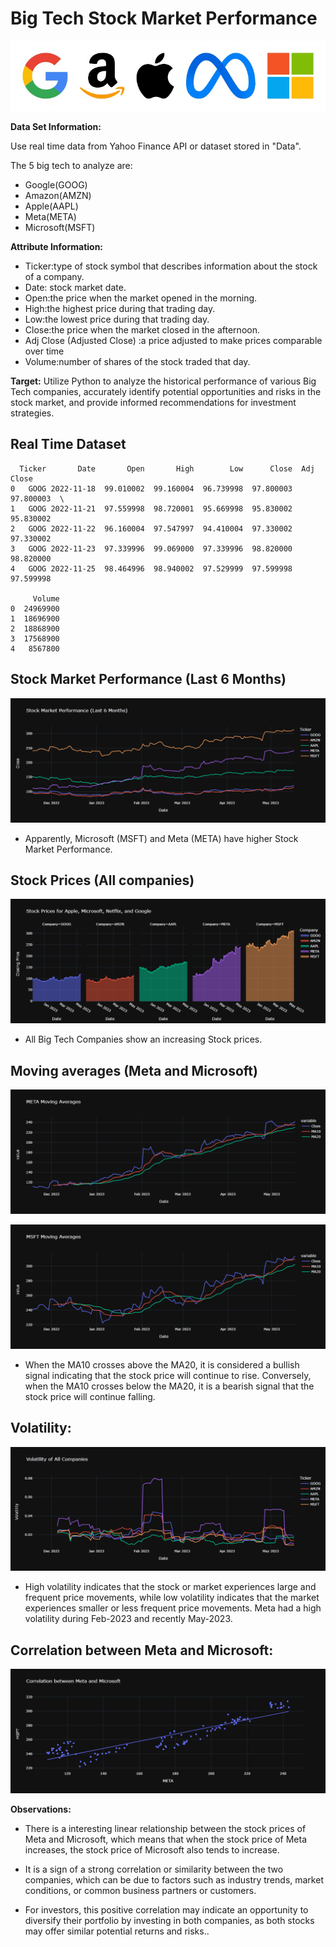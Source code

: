 # **Big Tech Stock Market Performance**

![alt text](https://github.com/Cristhian-Ninanya/Big_Tech_Stock_Market/blob/main/images/Big_tech.jpg?raw=true)

**Data Set Information:**

Use real time data from Yahoo Finance API or dataset stored in "Data".

The 5 big tech to analyze are:
* Google(GOOG)
* Amazon(AMZN)
* Apple(AAPL)
* Meta(META)
* Microsoft(MSFT)

**Attribute Information:**

* Ticker:type of stock symbol that describes information about the stock of a company.
* Date: stock market date.
* Open:the price when the market opened in the morning.
* High:the highest price during that trading day.
* Low:the lowest price during that trading day.
* Close:the price when the market closed in the afternoon.
* Adj Close (Adjusted Close) :a price adjusted to make prices comparable over time
* Volume:number of shares of the stock traded that day.

**Target:**
Utilize Python to analyze the historical performance of various Big Tech companies, accurately identify potential opportunities and risks in the stock market, and provide informed recommendations for investment strategies.

## Real Time Dataset

```
  Ticker       Date       Open       High        Low      Close  Adj Close   
0   GOOG 2022-11-18  99.010002  99.160004  96.739998  97.800003  97.800003  \
1   GOOG 2022-11-21  97.559998  98.720001  95.669998  95.830002  95.830002   
2   GOOG 2022-11-22  96.160004  97.547997  94.410004  97.330002  97.330002   
3   GOOG 2022-11-23  97.339996  99.069000  97.339996  98.820000  98.820000   
4   GOOG 2022-11-25  98.464996  98.940002  97.529999  97.599998  97.599998   

     Volume  
0  24969900  
1  18696900  
2  18868900  
3  17568900  
4   8567800  
```

## Stock Market Performance (Last 6 Months)

![alt text](https://github.com/Cristhian-Ninanya/Big_Tech_Stock_Market/blob/main/images/st_mk_perf.png?raw=true)

* Apparently, Microsoft (MSFT) and Meta (META) have higher Stock Market Performance.


## Stock Prices (All companies)

![alt text](https://github.com/Cristhian-Ninanya/Big_Tech_Stock_Market/blob/main/images/st_pr_comp.png?raw=true)

* All Big Tech Companies show an increasing Stock prices.

## Moving averages (Meta and Microsoft)

![alt text](https://github.com/Cristhian-Ninanya/Big_Tech_Stock_Market/blob/main/images/META_mov_averg.png?raw=true)

![alt text](https://github.com/Cristhian-Ninanya/Big_Tech_Stock_Market/blob/main/images/MSFT_mov_averg.png?raw=true)

* When the MA10 crosses above the MA20, it is considered a bullish signal indicating that the stock price will continue to rise. Conversely, when the MA10 crosses below the MA20, it is a bearish signal that the stock price will continue falling.

## Volatility:

![alt text](https://github.com/Cristhian-Ninanya/Big_Tech_Stock_Market/blob/main/images/volatility.png?raw=true)

* High volatility indicates that the stock or market experiences large and frequent price movements, while low volatility indicates that the market experiences smaller or less frequent price movements. Meta had a high volatility during Feb-2023 and recently May-2023.

## Correlation between Meta and Microsoft:

![alt text](https://github.com/Cristhian-Ninanya/Big_Tech_Stock_Market/blob/main/images/corr_META_MSFT.png?raw=true)

**Observations:**

* There is a interesting linear relationship between the stock prices of Meta and Microsoft, which means that when the stock price of Meta increases, the stock price of Microsoft also tends to increase. 

* It is a sign of a strong correlation or similarity between the two companies, which can be due to factors such as industry trends, market conditions, or common business partners or customers. 

* For investors, this positive correlation may indicate an opportunity to diversify their portfolio by investing in both companies, as both stocks may offer similar potential returns and risks..
